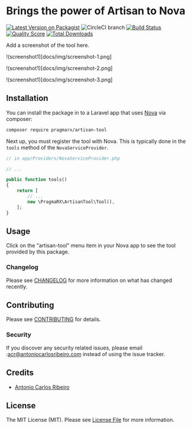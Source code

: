 
# Brings the power of Artisan to Nova

[![Latest Version on Packagist](https://img.shields.io/packagist/v/pragmarx/artisan-tool.svg?style=flat-square)](https://packagist.org/packages/pragmarx/artisan-tool)
![CircleCI branch](https://img.shields.io/circleci/project/github/pragmarx/artisan-tool/master.svg?style=flat-square)
[![Build Status](https://img.shields.io/travis/pragmarx/artisan-tool/master.svg?style=flat-square)](https://travis-ci.org/pragmarx/artisan-tool)
[![Quality Score](https://img.shields.io/scrutinizer/g/pragmarx/artisan-tool.svg?style=flat-square)](https://scrutinizer-ci.com/g/pragmarx/artisan-tool)
[![Total Downloads](https://img.shields.io/packagist/dt/pragmarx/artisan-tool.svg?style=flat-square)](https://packagist.org/packages/pragmarx/artisan-tool)

Add a screenshot of the tool here.

!(screenshot1)[docs/img/screenshot-1.png]

!(screenshot1)[docs/img/screenshot-2.png]

!(screenshot1)[docs/img/screenshot-3.png]

## Installation

You can install the package in to a Laravel app that uses [Nova](https://nova.laravel.com) via composer:

```bash
composer require pragmarx/artisan-tool
```

Next up, you must register the tool with Nova. This is typically done in the `tools` method of the `NovaServiceProvider`.

```php
// in app/Providers/NovaServiceProvider.php

// ...

public function tools()
{
    return [
        // ...
        new \PragmaRX\ArtisanTool\Tool(),
    ];
}
```

## Usage

Click on the "artisan-tool" menu item in your Nova app to see the tool provided by this package.

### Changelog

Please see [CHANGELOG](CHANGELOG.md) for more information on what has changed recently.

## Contributing

Please see [CONTRIBUTING](CONTRIBUTING.md) for details.

### Security

If you discover any security related issues, please email :acr@antoniocarlosribeiro.com instead of using the issue tracker.

## Credits

- [Antonio Carlos Ribeiro](https://github.com/antonioribeiro)

## License

The MIT License (MIT). Please see [License File](LICENSE.md) for more information.
